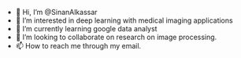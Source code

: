 - 👋 Hi, I’m @SinanAlkassar
- 👀 I’m interested in deep learning with medical imaging applications
- 🌱 I’m currently learning google data analyst
- 💞️ I’m looking to collaborate on research on image processing.
- 📫 How to reach me through my email.

<!---
SinanAlkassar/SinanAlkassar is a ✨ special ✨ repository because its `README.md` (this file) appears on your GitHub profile.
You can click the Preview link to take a look at your changes.
--->
